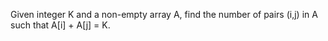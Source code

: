 Given integer K and a non-empty array A, find the number of pairs (i,j) in A such that A[i] + A[j] = K.